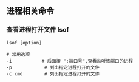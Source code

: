 ## 进程相关命令
### 查看进程打开文件 lsof
```shell
lsof [option] 

# 常用选项
-i           # 后面接 ":端口号",查看监听该端口的进程
-p            # 列出指定进程打开的文件
-c cmd        # 列出指定进程打开的文件
```
